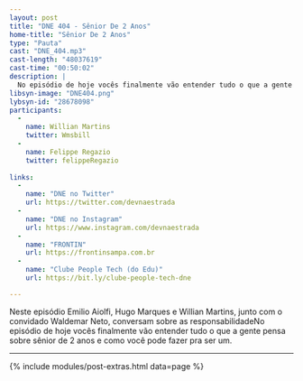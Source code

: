 ```yaml
---
layout: post
title: "DNE 404 - Sênior De 2 Anos"
home-title: "Sênior De 2 Anos"
type: "Pauta"
cast: "DNE_404.mp3"
cast-length: "48037619"
cast-time: "00:50:02"
description: |
  No episódio de hoje vocês finalmente vão entender tudo o que a gente pensa sobre sênior de 2 anos e como você pode fazer pra ser um.
libsyn-image: "DNE404.png"
lybsyn-id: "28678098"
participants:
  -
    name: Willian Martins
    twitter: Wmsbill
  -
    name: Felippe Regazio
    twitter: felippeRegazio
    
links:
  -
    name: "DNE no Twitter"
    url: https://twitter.com/devnaestrada
  -
    name: "DNE no Instagram"
    url: https://www.instagram.com/devnaestrada
  -
    name: "FRONTIN"
    url: https://frontinsampa.com.br
  -
    name: "Clube People Tech (do Edu)"
    url: https://bit.ly/clube-people-tech-dne

---
```


Neste episódio Emilio Aiolfi, Hugo Marques e Willian Martins, junto com o convidado Waldemar Neto, conversam sobre as responsabilidadeNo episódio de hoje vocês finalmente vão entender tudo o que a gente pensa sobre sênior de 2 anos e como você pode fazer pra ser um.

---

{% include modules/post-extras.html data=page %}
